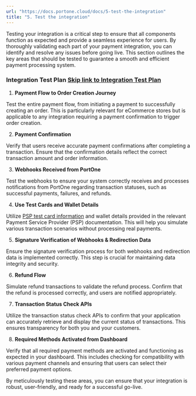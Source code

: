 ```yaml
---
url: "https://docs.portone.cloud/docs/5-test-the-integration"
title: "5. Test the integration"
---
```


Testing your integration is a critical step to ensure that all components function as expected and provide a seamless experience for users. By thoroughly validating each part of your payment integration, you can identify and resolve any issues before going live. This section outlines the key areas that should be tested to guarantee a smooth and efficient payment processing system.

### Integration Test Plan   [Skip link to Integration Test Plan](https://docs.portone.cloud/docs/5-test-the-integration\#integration-test-plan)

1. **Payment Flow to Order Creation Journey**


Test the entire payment flow, from initiating a payment to successfully creating an order. This is particularly relevant for eCommerce stores but is applicable to any integration requiring a payment confirmation to trigger order creation.

2. **Payment Confirmation**


Verify that users receive accurate payment confirmations after completing a transaction. Ensure that the confirmation details reflect the correct transaction amount and order information.

3. **Webhooks Received from PortOne**


Test the webhooks to ensure your system correctly receives and processes notifications from PortOne regarding transaction statuses, such as successful payments, failures, and refunds.

4. **Use Test Cards and Wallet Details**


Utilize [PSP test card information](https://docs.portone.cloud/docs/payment-channels) and wallet details provided in the relevant Payment Service Provider (PSP) documentation. This will help you simulate various transaction scenarios without processing real payments.

5. **Signature Verification of Webhooks & Redirection Data**


Ensure the signature verification process for both webhooks and redirection data is implemented correctly. This step is crucial for maintaining data integrity and security.

6. **Refund Flow**


Simulate refund transactions to validate the refund process. Confirm that the refund is processed correctly, and users are notified appropriately.

7. **Transaction Status Check APIs**


Utilize the transaction status check APIs to confirm that your application can accurately retrieve and display the current status of transactions. This ensures transparency for both you and your customers.

8. **Required Methods Activated from Dashboard**


Verify that all required payment methods are activated and functioning as expected in your dashboard. This includes checking for compatibility with various payment channels and ensuring that users can select their preferred payment options.

By meticulously testing these areas, you can ensure that your integration is robust, user-friendly, and ready for a successful go-live.